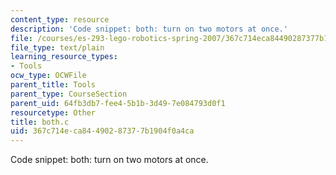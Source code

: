 ```yaml
---
content_type: resource
description: 'Code snippet: both: turn on two motors at once.'
file: /courses/es-293-lego-robotics-spring-2007/367c714eca84490287377b1904f0a4ca_both.c
file_type: text/plain
learning_resource_types:
- Tools
ocw_type: OCWFile
parent_title: Tools
parent_type: CourseSection
parent_uid: 64fb3db7-fee4-5b1b-3d49-7e084793d0f1
resourcetype: Other
title: both.c
uid: 367c714e-ca84-4902-8737-7b1904f0a4ca
---
```

Code snippet: both: turn on two motors at once.